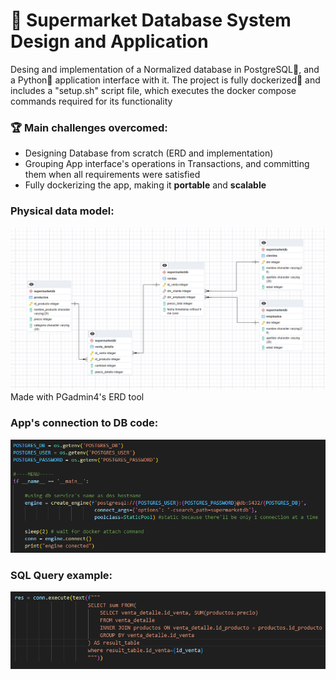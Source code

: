 # 🛒 Supermarket Database System Design and Application
Desing and implementation of a Normalized database in PostgreSQL🐘, and a Python🐍 application interface with it.
The project is fully dockerized🐳 and includes a "setup.sh" script file, which executes
the docker compose commands required for its functionality


### 🏆 Main challenges overcomed:

* Designing Database from scratch (ERD and implementation)
* Grouping App interface's operations in Transactions, and committing them when all requirements were satisfied
* Fully dockerizing the app, making it <strong>portable</strong> and <strong>scalable</strong>
  
### Physical data model:

<img src="https://github.com/kukelia/supermarket-db-system/blob/master/img/ERD.png" alt="drawing" width="1100"/>
Made with PGadmin4's ERD tool

### App's connection to DB code:

<img src="https://github.com/kukelia/supermarket-db-system/blob/master/img/app_connection.png" alt="drawing" width="900"/>

### SQL Query example:

<img src="https://github.com/kukelia/supermarket-db-system/blob/master/img/query_example.png" alt="drawing" width="900"/>
